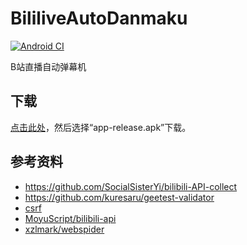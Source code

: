 # BililiveAutoDanmaku
[![Android CI](https://github.com/lxfly2000/BililiveAutoDanmaku/actions/workflows/android.yml/badge.svg)](https://github.com/lxfly2000/BililiveAutoDanmaku/actions/workflows/android.yml)

B站直播自动弹幕机

## 下载
[点击此处](https://github.com/lxfly2000/BililiveAutoDanmaku/releases)，然后选择“app-release.apk”下载。

## 参考资料
* https://github.com/SocialSisterYi/bilibili-API-collect
* https://github.com/kuresaru/geetest-validator
* [csrf](https://github.com/SocialSisterYi/bilibili-API-collect/issues/320)
* [MoyuScript/bilibili-api](https://github.com/MoyuScript/bilibili-api/blob/0f6f03ddf6128d6b5614663cbc3eb9512a27b46f/bilibili_api/data/api/live.json)
* [xzlmark/webspider](https://github.com/xzlmark/webspider/blob/133c620c65aa45abea1718b0dada09618c2115bf/%E9%9D%92%E7%81%AFVIP/day02/%E8%AF%BE%E5%90%8E%E4%BD%9C%E4%B8%9A/b%E7%AB%99%E8%87%AA%E5%8A%A8%E5%8F%91%E5%BC%B9%E5%B9%95.py)
